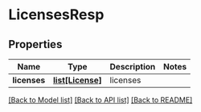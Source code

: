 # LicensesResp

## Properties
Name | Type | Description | Notes
------------ | ------------- | ------------- | -------------
**licenses** | [**list[License]**](License.md) | licenses | 

[[Back to Model list]](../README.md#documentation-for-models) [[Back to API list]](../README.md#documentation-for-api-endpoints) [[Back to README]](../README.md)


